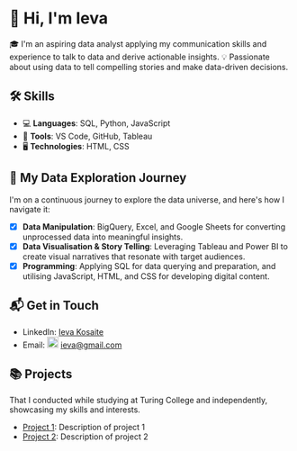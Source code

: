 # 👋 Hi, I'm Ieva

🎓 I'm an aspiring data analyst applying my communication skills and experience to talk to data and derive actionable insights.
💡 Passionate about using data to tell compelling stories and make data-driven decisions.


## 🛠️ Skills
- 💻 **Languages**: SQL, Python, JavaScript
- 🧰 **Tools**: VS Code, GitHub, Tableau
- 🖥️ **Technologies**: HTML, CSS

## 🌟 My Data Exploration Journey
I'm on a continuous journey to explore the data universe, and here's how I navigate it:
- [x] **Data Manipulation**: BigQuery, Excel, and Google Sheets for converting unprocessed data into meaningful insights.
- [x] **Data Visualisation & Story Telling**: Leveraging Tableau and Power BI to create visual narratives that resonate with target audiences.
- [x] **Programming**: Applying SQL for data querying and preparation, and utilising JavaScript, HTML, and CSS for developing digital content.

## 📬 Get in Touch
- LinkedIn: [Ieva Kosaite](https://www.linkedin.com/in/ieva-kosaite)
- Email: <img src="https://upload.wikimedia.org/wikipedia/commons/4/4e/Gmail_Icon.png" width="20" height="20"> [ieva@gmail.com](mailto:ieva@gmail.com)

## 📚 Projects
That I conducted while studying at Turing College and independently, showcasing my skills and interests.
- [Project 1](https://github.com/Ieva-Ieva/project1): Description of project 1
- [Project 2](https://github.com/Ieva-Ieva/project2): Description of project 2


